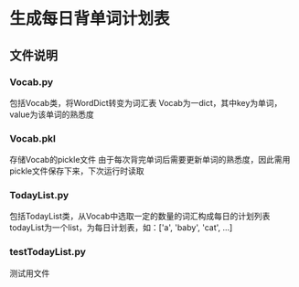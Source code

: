 # 生成每日背单词计划表
## 文件说明
### Vocab.py
包括Vocab类，将WordDict转变为词汇表
Vocab为一dict，其中key为单词，value为该单词的熟悉度

### Vocab.pkl
存储Vocab的pickle文件
由于每次背完单词后需要更新单词的熟悉度，因此需用pickle文件保存下来，下次运行时读取

### TodayList.py
包括TodayList类，从Vocab中选取一定的数量的词汇构成每日的计划列表
todayList为一个list，为每日计划表，如：['a', 'baby', 'cat', ...]

### testTodayList.py
测试用文件

